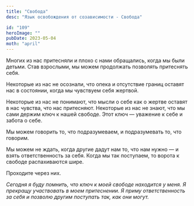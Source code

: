 ```yaml
---
title: "Свобода"
desc: "Язык освобождения от созависимости - Свобода"

id: "109"
heroImage: ""
pubDate: 2023-05-04
moth: "april"
---
```


Многих из нас притесняли и плохо с нами обращались, когда мы были детьми. Став
взрослыми, мы можем продолжать позволять притеснять себя.

Некоторые из нас не осознали, что опека и отсутствие границ оставят нас в
состоянии, когда мы чувствуем себя жертвой.

Некоторые из нас не понимают, что мысли о себе как о жертве оставят в нас
чувства, что нас притесняют. Некоторые из нас не знают, что мы сами держим
ключ к нашей свободе. Этот ключ — уважение к себе и забота о себе.

Мы можем говорить то, что подразумеваем, и подразумевать то, что говорим.

Мы можем не ждать, когда другие дадут нам то, что нам нужно — и взять
ответственность за себя. Когда мы так поступаем, то ворота к свободе
распахиваются шире.

Проходите через них.

_Сегодня_ _я_ _буду_ _помнить,_ _что_ _ключ_ _к_ _моей_ _свободе_ _находится_
_у_ _меня._ _Я_ _прекращу_ _участвовать_ _в_ _моем_ _притеснении._ _Я_ _приму_
_ответственность_ _за_ _себя_ _и_ _позволю_ _другим_ _поступать_ _так,_ _как_
_они_ _могут._

